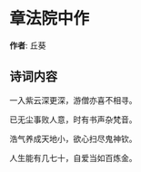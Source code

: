 # 章法院中作

**作者**: 丘葵

## 诗词内容

一入紫云深更深，游僧亦喜不相寻。

已无尘事败人意，时有书声杂梵音。

浩气养成天地小，欲心扫尽鬼神钦。

人生能有几七十，自爱当如百炼金。

